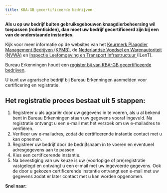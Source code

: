 ```yaml
---
title: KBA-GB gecertificeerde bedrijven
---
```

**Als u op uw bedrijf buiten gebruiksgebouwen knaagdierbeheersing wil toepassen (rodenticiden), dan moet uw bedrijf gecertificeerd zijn bij een van de onderstaande instanties.**

Kijk voor meer informatie op de websites van het [Keurmerk
 Plaagdier Management Bedrijven (KPMB)](https://kpmb.nl/register/certificerende-instanties), de [Nederlandse Voedsel en Warenautoriteit
 (NVWA)](https://www.nvwa.nl/) en [Inspectie Leefomgeving en
 Transport Infrastructuur ](https://www.ilent.nl/)(ILenT). 

Bureau Erkenningen houdt een [register bij van KBA-GB gecertificeerde bedrijven](/wat-wij-doen-KBA-GB-gecertificeerde-bedrijven/KBA-GB-Bedrijvenregister).

U kunt uw agrarische bedrijf bij Bureau Erkenningen aanmelden voor certificering en registratie.

## Het registratie proces bestaat uit 5 stappen:

1. Registreer u als agrariër door uw gegevens in te voeren, als u al bekend bent in Bureau Erkenningen staan uw gegevens vooraf ingevuld. Na registratie ontvangt u een e-mail met het verzoek om uw e-mailadres te verifiëren.
2. Verifieer uw e-mailadres, zodat de certificerende instantie contact met u kan opnemen.
3. Registreer uw bedrijf door de bedrijfsnaam in te voeren en eventueel adresgegevens aan te passen.
4. Kies een certificerende instantie.
5. Na bevestiging van uw keuze is uw (voorlopige of pre)registratie vastgelegd en ontvangt u een e-mail met uw ingevoerde gegevens. Ook de door u gekozen certificerende instantie ontvangt een e-mail met uw gegevens zodat er later contact met u kan worden opgenomen.

**Snel naar:**

<link-container>
<link-button link='{"name": "KBA-GB Bedrijven-register","url": "/wat-wij-doen-KBA-GB-gecertificeerde-bedrijven/KBA-GB-Bedrijvenregister"}'></link-button>
</link-container>
